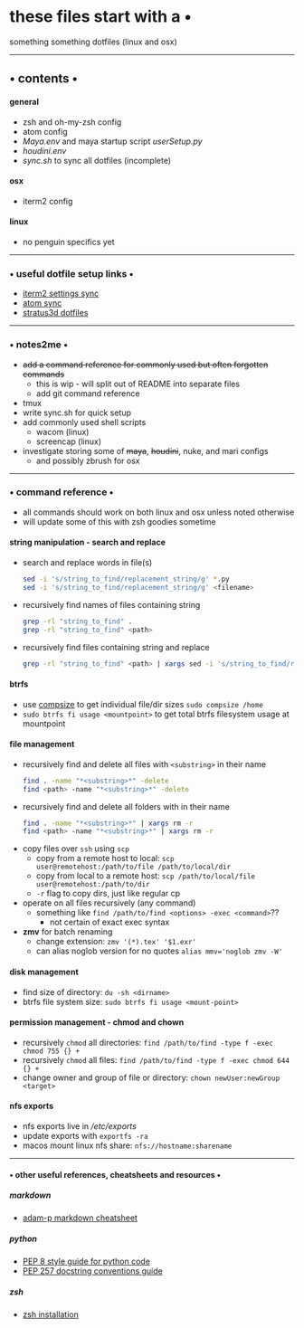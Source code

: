 # these files start with a •
something something dotfiles (linux and osx)

----

## • contents •

#### general
* zsh and oh-my-zsh config
* atom config
* *Maya.env* and maya startup script *userSetup.py*
* *houdini.env*
* *sync.sh* to sync all dotfiles (incomplete)

#### osx
* iterm2 config

#### linux
* no penguin specifics yet

----
### • useful dotfile setup links •
* [iterm2 settings sync](
http://stratus3d.com/blog/2015/02/28/sync-iterm2-profile-with-dotfiles-repository/)  
* [atom sync](https://pawelgrzybek.com/sync-atom-between-multiple-devices/)
* [stratus3d dotfiles](https://github.com/Stratus3D/dotfiles)

----
### • notes2me •
* ~~add a command reference for commonly used but often forgotten commands~~
    * this is wip - will split out of README into separate files
    * add git command reference
* tmux
* write sync.sh for quick setup
* add commonly used shell scripts
    * wacom (linux)
    * screencap (linux)
* investigate storing some of ~~maya~~, ~~houdini~~, nuke, and mari configs
    * and possibly zbrush for osx  

----
### • command reference •
* all commands should work on both linux and osx unless noted otherwise
* will update some of this with zsh goodies sometime
#### string manipulation - search and replace

* search and replace words in file(s)
    ```bash
    sed -i 's/string_to_find/replacement_string/g' *.py
    sed -i 's/string_to_find/replacement_string/g' <filename>
    ```
* recursively find names of files containing string
    ```bash
    grep -rl "string_to_find" .
    grep -rl "string_to_find" <path>
    ```
* recursively find files containing string and replace
    ```bash
    grep -rl "string_to_find" <path> | xargs sed -i 's/string_to_find/replacement_string/g'
    ```

#### btrfs
* use [compsize](https://github.com/kilobyte/compsize) to get individual file/dir sizes `sudo compsize /home`
* `sudo btrfs fi usage <mountpoint>` to get total btrfs filesystem usage at mountpoint

#### file management

* recursively find and delete all files with `<substring>` in their name
    ```bash
    find . -name "*<substring>*" -delete
    find <path> -name "*<substring>*" -delete
    ```
* recursively find and delete all folders with <substring> in their name
    ```bash
    find . -name "*<substring>*" | xargs rm -r
    find <path> -name "*<substring>*" | xargs rm -r
    ```
* copy files over `ssh` using `scp`  
    * copy from a remote host to local: `scp user@remotehost:/path/to/file /path/to/local/dir`
    * copy from local to a remote host: `scp /path/to/local/file user@remotehost:/path/to/dir`
    * `-r` flag to copy dirs, just like regular cp
* operate on all files recursively (any command)
    * something like `find /path/to/find <options> -exec <command>`??
        * not certain of exact exec syntax  
* __zmv__ for batch renaming
    * change extension: `zmv '(*).tex' '$1.exr'`
    * can alias noglob version for no quotes `alias mmv='noglob zmv -W'`

#### disk management

* find size of directory: `du -sh <dirname>`
* btrfs file system size: `sudo btrfs fi usage <mount-point>`

#### permission management - chmod and chown

* recursively `chmod` all directories: `find /path/to/find -type f -exec chmod 755 {} +`
* recursively `chmod` all files: `find /path/to/find -type f -exec chmod 644 {} +`
* change owner and group of file or directory: `chown newUser:newGroup <target>`

#### nfs exports
* nfs exports live in */etc/exports*
* update exports with `exportfs -ra`
* macos mount linux nfs share: `nfs://hostname:sharename`

----
####  • other useful references, cheatsheets and resources •
##### markdown
* [adam-p markdown cheatsheet](https://github.com/adam-p/markdown-here/wiki/Markdown-Cheatsheet)
##### python
 * [PEP 8 style guide for python code](https://www.python.org/dev/peps/pep-0008/)
 * [PEP 257 docstring conventions guide](https://www.python.org/dev/peps/pep-0257/)
##### zsh
* [zsh installation](https://github.com/robbyrussell/oh-my-zsh/wiki/Installing-ZSH)
